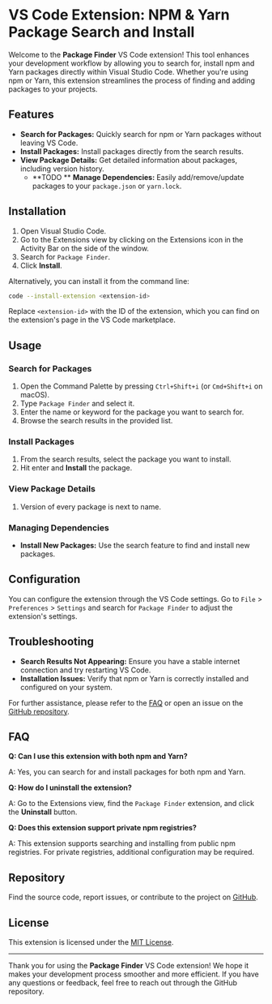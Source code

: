 # VS Code Extension: NPM & Yarn Package Search and Install

Welcome to the **Package Finder** VS Code extension! This tool enhances your development workflow by allowing you to search for, install npm and Yarn packages directly within Visual Studio Code. Whether you're using npm or Yarn, this extension streamlines the process of finding and adding packages to your projects.

## Features

- **Search for Packages:** Quickly search for npm or Yarn packages without leaving VS Code.
- **Install Packages:** Install packages directly from the search results.
- **View Package Details:** Get detailed information about packages, including version history.
  - **TODO ** **Manage Dependencies:** Easily add/remove/update packages to your `package.json` or `yarn.lock`.

## Installation

1. Open Visual Studio Code.
2. Go to the Extensions view by clicking on the Extensions icon in the Activity Bar on the side of the window.
3. Search for `Package Finder`.
4. Click **Install**.

Alternatively, you can install it from the command line:

```bash
code --install-extension <extension-id>
```

Replace `<extension-id>` with the ID of the extension, which you can find on the extension's page in the VS Code marketplace.

## Usage

### Search for Packages

1. Open the Command Palette by pressing `Ctrl+Shift+i` (or `Cmd+Shift+i` on macOS).
2. Type `Package Finder` and select it.
3. Enter the name or keyword for the package you want to search for.
4. Browse the search results in the provided list.

### Install Packages

1. From the search results, select the package you want to install.
2. Hit enter and **Install** the package.

### View Package Details

1. Version of every package is next to name.

### Managing Dependencies

- **Install New Packages:** Use the search feature to find and install new packages.

## Configuration

You can configure the extension through the VS Code settings. Go to `File` > `Preferences` > `Settings` and search for `Package Finder` to adjust the extension's settings.

## Troubleshooting

- **Search Results Not Appearing:** Ensure you have a stable internet connection and try restarting VS Code.
- **Installation Issues:** Verify that npm or Yarn is correctly installed and configured on your system.

For further assistance, please refer to the [FAQ](#faq) or open an issue on the [GitHub repository](#repository).

## FAQ

**Q: Can I use this extension with both npm and Yarn?**

A: Yes, you can search for and install packages for both npm and Yarn.

**Q: How do I uninstall the extension?**

A: Go to the Extensions view, find the `Package Finder` extension, and click the **Uninstall** button.

**Q: Does this extension support private npm registries?**

A: This extension supports searching and installing from public npm registries. For private registries, additional configuration may be required.

## Repository

Find the source code, report issues, or contribute to the project on [GitHub](https://github.com/Staxar/packagefinder).

## License

This extension is licensed under the [MIT License](https://github.com/Staxar/packagefinder/blob/master/LICENSE).

---

Thank you for using the **Package Finder** VS Code extension! We hope it makes your development process smoother and more efficient. If you have any questions or feedback, feel free to reach out through the GitHub repository.
